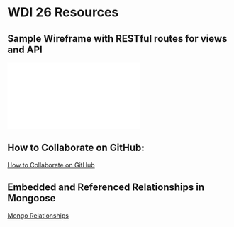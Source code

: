 # WDI 26 Resources


## Sample Wireframe with RESTful routes for views and API

![Image Alt](/images/tunely-wireframe.pdf)

## How to Collaborate on GitHub:

[How to Collaborate on GitHub](./github-collaboration.md)


## Embedded and Referenced Relationships in Mongoose

[Mongo Relationships](./mongo-relationships.md)

